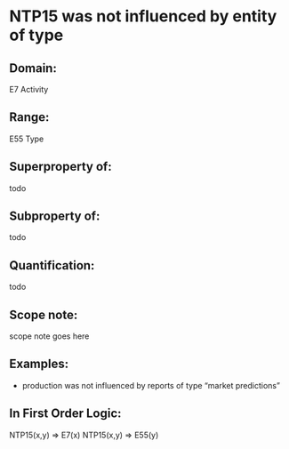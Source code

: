 # NTP15 was not influenced by entity of type

## Domain: 

E7 Activity

## Range: 

E55 Type

## Superproperty of: 

todo

## Subproperty of: 

todo

## Quantification: 

todo

## Scope note: 

scope note goes here

## Examples: 

* production was not influenced by reports of type “market predictions”

## In First Order Logic: 

NTP15(x,y) ⇒ E7(x)
NTP15(x,y) ⇒ E55(y)

